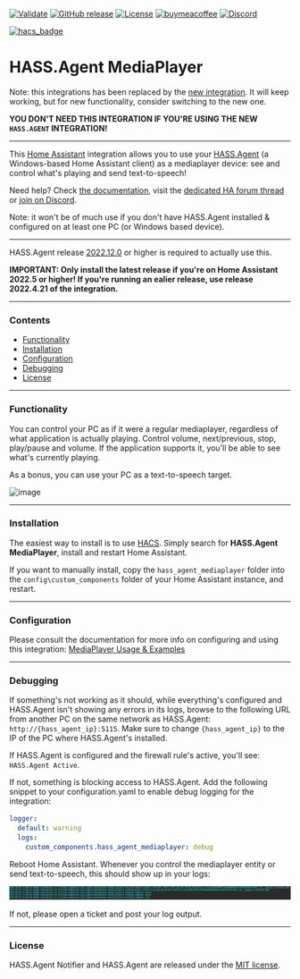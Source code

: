 [![Validate](https://github.com/LAB02-Research/HASS.Agent-MediaPlayer/workflows/Validate/badge.svg)](https://github.com/LAB02-Research/HASS.Agent-MediaPlayer/actions?query=workflow:"Validate")
[![GitHub release](https://img.shields.io/github/release/LAB02-Research/HASS.Agent-MediaPlayer?include_prereleases=&sort=semver&color=blue)](https://github.com/LAB02-Research/HASS.Agent-MediaPlayer/releases/)
[![License](https://img.shields.io/badge/License-MIT-blue)](#license)
[![buymeacoffee](https://img.shields.io/badge/BuyMeACoffee-Donate-blue.svg)](https://www.buymeacoffee.com/lab02research)
[![Discord](https://img.shields.io/badge/dynamic/json?color=blue&label=Discord&logo=discord&logoColor=white&query=presence_count&suffix=%20Online&url=https://discordapp.com/api/guilds/932957721622360074/widget.json)](https://discord.gg/nMvqzwrVBU)

[![hacs_badge](https://img.shields.io/badge/HACS-Default-41BDF5.svg)](https://github.com/hacs/integration)


# HASS.Agent MediaPlayer

Note: this integrations has been replaced by the [new integration](https://github.com/LAB02-Research/HASS.Agent-Integration). It will keep working, but for new functionality, consider switching to the new one.

**YOU DON'T NEED THIS INTEGRATION IF YOU'RE USING THE NEW `HASS.AGENT` INTEGRATION!**

----

This <a href="https://www.home-assistant.io" target="_blank">Home Assistant</a> integration allows you to use your <a href="https://github.com/LAB02-Research/HASS.Agent" target="_blank">HASS.Agent</a> (a Windows-based Home Assistant client) as a mediaplayer device: see and control what's playing and send text-to-speech!

Need help? Check [the documentation](https://hassagent.readthedocs.io/), visit the <a href="https://community.home-assistant.io/t/hass-agent-a-new-windows-based-client-to-receive-notifications-perform-quick-actions-and-much-more/369094" target="_blank">dedicated HA forum thread</a> or <a href="https://discord.gg/nMvqzwrVBU" target="_blank">join on Discord</a>.

Note: it won't be of much use if you don't have HASS.Agent installed & configured on at least one PC (or Windows based device).

----

HASS.Agent release [2022.12.0](https://github.com/LAB02-Research/HASS.Agent/releases/tag/2022.12.0) or higher is required to actually use this.

**IMPORTANT: Only install the latest release if you're on Home Assistant 2022.5 or higher! If you're running an ealier release, use release 2022.4.21 of the integration.**

----

### Contents

 * [Functionality](#functionality)
 * [Installation](#installation)
 * [Configuration](#configuration)
 * [Debugging](#debugging)
 * [License](#license)

----

### Functionality

You can control your PC as if it were a regular mediaplayer, regardless of what application is actually playing. Control volume, next/previous, stop, play/pause and volume. If the application supports it, you'll be able to see what's currently playing. 

As a bonus, you can use your PC as a text-to-speech target. 

![image](https://user-images.githubusercontent.com/81011038/165733600-0cb95d3c-ae18-4811-82de-80770974146f.png)

----

### Installation

The easiest way to install is to use <a href="https://hacs.xyz" target="_blank">HACS</a>. Simply search for **HASS.Agent MediaPlayer**, install and restart Home Assistant.

If you want to manually install, copy the `hass_agent_mediaplayer` folder into the `config\custom_components` folder of your Home Assistant instance, and restart.

----

### Configuration

Please consult the documentation for more info on configuring and using this integration: [MediaPlayer Usage & Examples](https://hassagent.readthedocs.io/en/latest/mediaplayer/mediaplayer-usage-and-examples/)

----

### Debugging

If something's not working as it should, while everything's configured and HASS.Agent isn't showing any errors in its logs, browse to the following URL from another PC on the same network as HASS.Agent: `http://{hass_agent_ip}:5115`. Make sure to change `{hass_agent_ip}` to the IP of the PC where HASS.Agent's installed.

If HASS.Agent is configured and the firewall rule's active, you'll see: `HASS.Agent Active`. 

If not, something is blocking access to HASS.Agent. Add the following snippet to your configuration.yaml to enable debug logging for the integration:


```yaml
logger:
  default: warning
  logs:
    custom_components.hass_agent_mediaplayer: debug
```

Reboot Home Assistant. Whenever you control the mediaplayer entity or send text-to-speech, this should show up in your logs:

![Debug Output](https://raw.githubusercontent.com/LAB02-Research/HASS.Agent/main/images/mediaplayer_debug_logging.png)

If not, please open a ticket and post your log output.

----

### License

HASS.Agent Notifier and HASS.Agent are released under the <a href="https://opensource.org/licenses/MIT" target="_blank">MIT license</a>.
